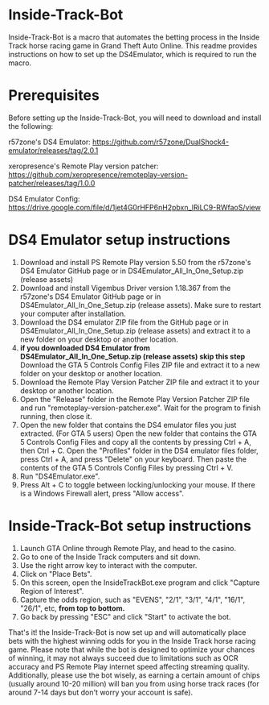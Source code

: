 # Inside-Track-Bot

Inside-Track-Bot is a macro that automates the betting process in the Inside Track horse racing game in Grand Theft Auto Online. This readme provides instructions on how to set up the DS4Emulator, which is required to run the macro.

# Prerequisites

Before setting up the Inside-Track-Bot, you will need to download and install the following:

r57zone's DS4 Emulator: https://github.com/r57zone/DualShock4-emulator/releases/tag/2.0.1

xeropresence's Remote Play version patcher: https://github.com/xeropresence/remoteplay-version-patcher/releases/tag/1.0.0

DS4 Emulator Config: https://drive.google.com/file/d/1jet4G0rHFP6nH2pbxn_lRiLC9-RWfaoS/view

# DS4 Emulator setup instructions

1.	Download and install PS Remote Play version 5.50 from the r57zone's DS4 Emulator GitHub page or in DS4Emulator_All_In_One_Setup.zip (release assets)
2.	Download and install Vigembus Driver version 1.18.367 from the r57zone's DS4 Emulator GitHub page or in DS4Emulator_All_In_One_Setup.zip (release assets). Make sure to restart your computer after installation.
3.	Download the DS4 emulator ZIP file from the GitHub page or in DS4Emulator_All_In_One_Setup.zip (release assets) and extract it to a new folder on your desktop or another location.
4.	**if you downloaded DS4 Emulator from DS4Emulator_All_In_One_Setup.zip (release assets) skip this step** Download the GTA 5 Controls Config Files ZIP file and extract it to a new folder on your desktop or another location.
5.	Download the Remote Play Version Patcher ZIP file and extract it to your desktop or another location.
6.	Open the "Release" folder in the Remote Play Version Patcher ZIP file and run "remoteplay-version-patcher.exe". Wait for the program to finish running, then close it.
7.	Open the new folder that contains the DS4 emulator files you just extracted. (For GTA 5 users) Open the new folder that contains the GTA 5 Controls Config Files and copy all the contents by pressing Ctrl + A, then Ctrl + C. Open the "Profiles" folder in the DS4 emulator files folder, press Ctrl + A, and press "Delete" on your keyboard. Then paste the contents of the GTA 5 Controls Config Files by pressing Ctrl + V.
8.	Run "DS4Emulator.exe".
9.	Press Alt + C to toggle between locking/unlocking your mouse. If there is a Windows Firewall alert, press "Allow access".

# Inside-Track-Bot setup instructions

1.	Launch GTA Online through Remote Play, and head to the casino.
2.	Go to one of the Inside Track computers and sit down.
3.	Use the right arrow key to interact with the computer.
4.	Click on "Place Bets".
5.	On this screen, open the InsideTrackBot.exe program and click "Capture Region of Interest".
6.	Capture the odds region, such as "EVENS", "2/1", "3/1", "4/1", "16/1", "26/1", etc, **from top to bottom.**
7.	Go back by pressing "ESC" and click "Start" to activate the bot.

That's it! the Inside-Track-Bot is now set up and will automatically place bets with the highest winning odds for you in the Inside Track horse racing game. Please note that while the bot is designed to optimize your chances of winning, it may not always succeed due to limitations such as OCR accuracy and PS Remote Play internet speed affecting streaming quality. Additionally, please use the bot wisely, as earning a certain amount of chips (usually around 10-20 million) will ban you from using horse track races (for around 7-14 days but don't worry your account is safe).
